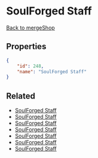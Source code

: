 # SoulForged Staff

<no description available>

[Back to mergeShop](../merge-shops.md)

## Properties

```json
{
    "id": 248,
    "name": "SoulForged Staff"
}
```

## Related

- [SoulForged Staff](../items/17362-soulforged-staff.md)
- [SoulForged Staff](../items/15717-soulforged-staff.md)
- [SoulForged Staff](../items/15716-soulforged-staff.md)
- [SoulForged Staff](../items/15715-soulforged-staff.md)
- [SoulForged Staff](../items/15725-soulforged-staff.md)
- [SoulForged Staff](../items/15726-soulforged-staff.md)
- [SoulForged Staff](../items/15727-soulforged-staff.md)

